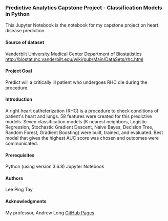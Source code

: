 ### Predictive Analytics Capstone Project - Classification Models in Python
This Jupyter Notebook is the notebook for my capstone project on heart disease prediction.

#### Source of dataset
Vanderbilt University Medical Center Department of Biostatistics
http://biostat.mc.vanderbilt.edu/wiki/pub/Main/DataSets/rhc.html

#### Project Goal 
Predict will a critically ill patient who undergoes RHC die during the procedure.

#### Introduction
A right heart catheterization (RHC) is a procedure to check conditions of patient's heart and lungs. 58 features were created for this predictive models. Seven classification models (K nearest neighbors, Logistic Regression, Stochastic Gradient Descent, Naive Bayes, Decision Tree, Random Forest, Gradient Boosting) were built, trained, and evaluated. Best model that gives the highest AUC score was chosen and outcomes were communicated.

#### Prerequisites 
Python (using version 3.6.8)
Jupyter Notebook

#### Authors
Lee Ping Tay

#### Acknowledgments
My professor, Andrew Long [GitHub Pages](https://github.com/andrewwlong/diabetes_readmission)


